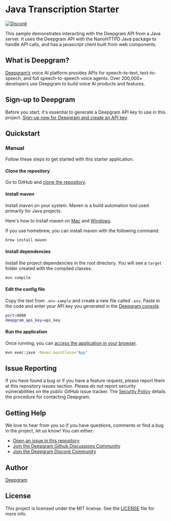 # Java Transcription Starter

[![Discord](https://dcbadge.limes.pink/api/server/xWRaCDBtW4?style=flat)](https://discord.gg/xWRaCDBtW4)

This sample demonstrates interacting with the Deepgram API from a Java server. It uses the Deepgram API with the NanoHTTPD Java package to handle API calls, and has a javascript client built from web components.

## What is Deepgram?

[Deepgram’s](https://deepgram.com/) voice AI platform provides APIs for speech-to-text, text-to-speech, and full speech-to-speech voice agents. Over 200,000+ developers use Deepgram to build voice AI products and features.

## Sign-up to Deepgram

Before you start, it's essential to generate a Deepgram API key to use in this project. [Sign-up now for Deepgram and create an API key](https://console.deepgram.com/signup?jump=keys).

## Quickstart

### Manual

Follow these steps to get started with this starter application.

#### Clone the repository

Go to GitHub and [clone the repository](https://github.com/deepgram-starters/deepgram-python-starters).

#### Install maven

Install maven on your system. Maven is a build automation tool used primarily for Java projects.

Here's how to install maven on [Mac](https://www.baeldung.com/install-maven-on-windows-linux-mac) and [Windows](https://www.baeldung.com/install-maven-on-windows-linux-mac).

If you use homebrew, you can install maven with the following command:

```bash
brew install maven
```

#### Install dependencies

Install the project dependencies in the root directory. You will see a `target` folder created with the compiled classes.

```bash
mvn compile
```

#### Edit the config file

Copy the text from `.env-sample` and create a new file called `.env`. Paste in the code and enter your API key you generated in the [Deepgram console](https://console.deepgram.com/).

```bash
port=8080
deepgram_api_key=api_key
```

#### Run the application

Once running, you can [access the application in your browser](http://localhost:8080/).

```bash
mvn exec:java -Dexec.mainClass="App"
```

## Issue Reporting

If you have found a bug or if you have a feature request, please report them at this repository issues section. Please do not report security vulnerabilities on the public GitHub issue tracker. The [Security Policy](./SECURITY.md) details the procedure for contacting Deepgram.

## Getting Help

We love to hear from you so if you have questions, comments or find a bug in the project, let us know! You can either:

- [Open an issue in this repository](https://github.com/deepgram-starters/java-transcription/issues/new)
- [Join the Deepgram Github Discussions Community](https://github.com/orgs/deepgram/discussions)
- [Join the Deepgram Discord Community](https://discord.gg/xWRaCDBtW4)

## Author

[Deepgram](https://deepgram.com)

## License

This project is licensed under the MIT license. See the [LICENSE](./LICENSE) file for more info.
